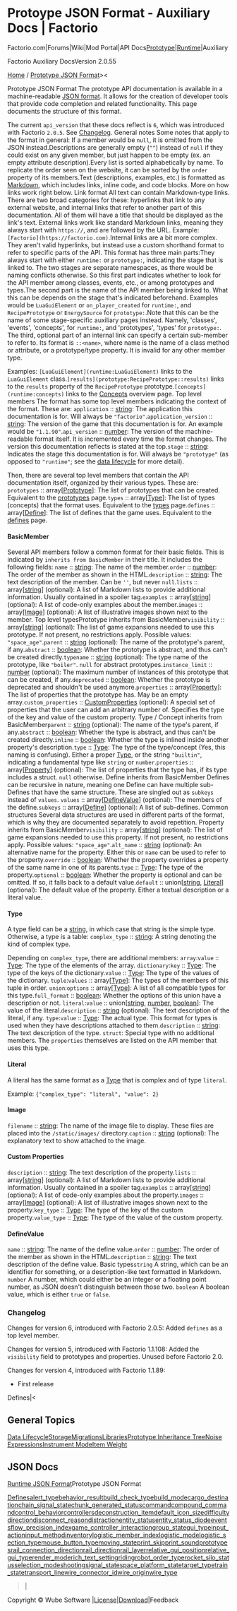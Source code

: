 # Protoype JSON Format - Auxiliary Docs | Factorio

Factorio.com|Forums|Wiki|Mod Portal|API Docs[Prototype](../index-prototype.html)|[Runtime](../index-runtime.html)|Auxiliary

 Factorio Auxiliary DocsVersion 2.0.55 

[Home](../index-auxiliary.html) / [Prototype JSON Format](json-docs-prototype.html)><

Prototype JSON Format
The prototype API documentation is available in a machine-readable [JSON format](../prototype-api.json). It allows for the creation of developer tools that provide code completion and related functionality. This page documents the structure of this format.

The current `api_version` that these docs reflect is `6`, which was introduced with Factorio `2.0.5`. See [Changelog](#Changelog).
General notes
Some notes that apply to the format in general:
If a member would be `null`, it is omitted from the JSON instead.Descriptions are generally empty (`""`) instead of `null` if they could exist on any given member, but just happen to be empty (ex. an empty attribute description).Every list is sorted alphabetically by name. To replicate the order seen on the website, it can be sorted by the `order` property of its members.Text (descriptions, examples, etc.) is formatted as [Markdown](https://daringfireball.net/projects/markdown/), which includes links, inline code, and code blocks. More on how links work right below.
Link format
All text can contain Markdown-type links. There are two broad categories for these: hyperlinks that link to any external website, and internal links that refer to another part of this documentation. All of them will have a title that should be displayed as the link's text.
External links work like standard Markdown links, meaning they always start with `https://`, and are followed by the URL. Example: `[Factorio](https://factorio.com)`.Internal links are a bit more complex. They aren't valid hyperlinks, but instead use a custom shorthand format to refer to specific parts of the API. This format has three main parts:They always start with either `runtime:` or `prototype:`, indicating the stage that is linked to. The two stages are separate namespaces, as there would be naming conflicts otherwise. So this first part indicates whether to look for the API member among classes, events, etc., or among prototypes and types.The second part is the name of the API member being linked to. What this can be depends on the stage that's indicated beforehand. Examples would be `LuaGuiElement` or `on_player_created` for `runtime:`, and `RecipePrototype` or `EnergySource` for `prototype:`.Note that this can be the name of some stage-specific auxiliary pages instead. Namely, 'classes', 'events', 'concepts', for `runtime:`, and 'prototypes', 'types' for `prototype:`.
The third, optional part of an internal link can specify a certain sub-member to refer to. Its format is `::<name>`, where name is the name of a class method or attribute, or a prototype/type property. It is invalid for any other member type.

Examples:
`[LuaGuiElement](runtime:LuaGuiElement)` links to the `LuaGuiElement` class.`[results](prototype:RecipePrototype::results)` links to the `results` property of the `RecipePrototype` prototype.`[concepts](runtime:concepts)` links to the [Concepts](../concepts.html) overview page.
Top level members
The format has some top level members indicating the context of the format. These are:
`application` :: [string](#string): The application this documentation is for. Will always be `"factorio"`.`application_version` :: [string](#string): The version of the game that this documentation is for. An example would be `"1.1.90"`.`api_version` :: [number](#number): The version of the machine-readable format itself. It is incremented every time the format changes. The version this documentation reflects is stated at the top.`stage` :: [string](#string): Indicates the stage this documentation is for. Will always be `"prototype"` (as opposed to `"runtime"`; see the [data lifecycle](data-lifecycle.html) for more detail).

Then, there are several top level members that contain the API documentation itself, organized by their various types. These are:
`prototypes` :: array[[Prototype](#Protoype)]: The list of prototypes that can be created. Equivalent to the [prototypes](../prototypes.html) page.`types` :: array[[Type](#Concept)]: The list of types (concepts) that the format uses. Equivalent to the [types](../types.html) page.`defines` :: array[[Define](#Define)]: The list of defines that the game uses. Equivalent to the [defines](../defines.html) page.
#### BasicMember

Several API members follow a common format for their basic fields. This is indicated by `inherits from BasicMember` in their title. It includes the following fields:
`name` :: [string](#string): The name of the member.`order` :: [number](#number): The order of the member as shown in the HTML.`description` :: [string](#string): The text description of the member. Can be `''`, but never `null`.`lists` :: array[[string](#string)] (optional): A list of Markdown lists to provide additional information. Usually contained in a spoiler tag.`examples` :: array[[string](#string)] (optional): A list of code-only examples about the member.`images` :: array[[Image](#Image)] (optional): A list of illustrative images shown next to the member.
Top level typesPrototype inherits from BasicMember`visibility` :: array[[string](#string)] (optional): The list of game expansions needed to use this prototype. If not present, no restrictions apply. Possible values: `"space_age"`.`parent` :: [string](#string) (optional): The name of the prototype's parent, if any.`abstract` :: [boolean](#boolean): Whether the prototype is abstract, and thus can't be created directly.`typename` :: [string](#string) (optional): The type name of the prototype, like `"boiler"`. `null` for abstract prototypes.`instance_limit` :: [number](#number) (optional): The maximum number of instances of this prototype that can be created, if any.`deprecated` :: [boolean](#boolean): Whether the prototype is deprecated and shouldn't be used anymore.`properties` :: array[[Property](#Property)]: The list of properties that the prototype has. May be an empty array.`custom_properties` :: [CustomProperties](#CustomProperties) (optional): A special set of properties that the user can add an arbitrary number of. Specifies the type of the key and value of the custom property.
Type / Concept inherits from BasicMember`parent` :: [string](#string) (optional): The name of the type's parent, if any.`abstract` :: [boolean](#boolean): Whether the type is abstract, and thus can't be created directly.`inline` :: [boolean](#boolean): Whether the type is inlined inside another property's description.`type` :: [Type](#Type): The type of the type/concept (Yes, this naming is confusing). Either a proper [Type](#Type), or the string `"builtin"`, indicating a fundamental type like `string` or `number`.`properties` :: array[[Property](#Property)] (optional): The list of properties that the type has, if its type includes a struct. `null` otherwise.
Define inherits from BasicMember
Defines can be recursive in nature, meaning one Define can have multiple sub-Defines that have the same structure. These are singled out as `subkeys` instead of `values`.
`values` :: array[[DefineValue](#DefineValue)] (optional): The members of the define.`subkeys` :: array[[Define](#Define)] (optional): A list of sub-defines.
Common structures
Several data structures are used in different parts of the format, which is why they are documented separately to avoid repetition.
Property inherits from BasicMember`visibility` :: array[[string](#string)] (optional): The list of game expansions needed to use this property. If not present, no restrictions apply. Possible values: `"space_age"`.`alt_name` :: [string](#string) (optional): An alternative name for the property. Either this or `name` can be used to refer to the property.`override` :: [boolean](#boolean): Whether the property overrides a property of the same name in one of its parents.`type` :: [Type](#Type): The type of the property.`optional` :: [boolean](#boolean): Whether the property is optional and can be omitted. If so, it falls back to a default value.`default` :: union[[string](#string), [Literal](#Literal)] (optional): The default value of the property. Either a textual description or a literal value.
#### Type

A type field can be a [string](#string), in which case that string is the simple type. Otherwise, a type is a table:
`complex_type` :: [string](#string): A string denoting the kind of complex type.

Depending on `complex_type`, there are additional members:
`array`:`value` :: [Type](#Type): The type of the elements of the array.
`dictionary`:`key` :: [Type](#Type): The type of the keys of the dictionary.`value` :: [Type](#Type): The type of the values of the dictionary.
`tuple`:`values` :: array[[Type](#Type)]: The types of the members of this tuple in order.
`union`:`options` :: array[[Type](#Type)]: A list of all compatible types for this type.`full_format` :: [boolean](#boolean): Whether the options of this union have a description or not.
`literal`:`value` :: union[[string](#string), [number](#number), [boolean](#boolean)]: The value of the literal.`description` :: [string](#string) (optional): The text description of the literal, if any.
`type`:`value` :: [Type](#Type): The actual type. This format for types is used when they have descriptions attached to them.`description` :: [string](#string): The text description of the type.
`struct`: Special type with no additional members. The `properties` themselves are listed on the API member that uses this type.
#### Literal

A literal has the same format as a [Type](#Type) that is complex and of type `literal`.

Example: `{"complex_type": "literal", "value": 2}`
#### Image
`filename` :: [string](#string): The name of the image file to display. These files are placed into the `/static/images/` directory.`caption` :: [string](#string) (optional): The explanatory text to show attached to the image.
#### Custom Properties
`description` :: [string](#string): The text description of the property.`lists` :: array[[string](#string)] (optional): A list of Markdown lists to provide additional information. Usually contained in a spoiler tag.`examples` :: array[[string](#string)] (optional): A list of code-only examples about the property.`images` :: array[[Image](#Image)] (optional): A list of illustrative images shown next to the property.`key_type` :: [Type](#Type): The type of the key of the custom property.`value_type` :: [Type](#Type): The type of the value of the custom property.
#### DefineValue
`name` :: [string](#string): The name of the define value.`order` :: [number](#number): The order of the member as shown in the HTML.`description` :: [string](#string): The text description of the define value.
Basic types`string`
A string, which can be an identifier for something, or a description-like text formatted in Markdown.
`number`
A number, which could either be an integer or a floating point number, as JSON doesn't distinguish between those two.
`boolean`
A boolean value, which is either `true` or `false`.
### Changelog

Changes for version 6, introduced with Factorio 2.0.5:
Added `defines` as a top level member.

Changes for version 5, introduced with Factorio 1.1.108:
Added the `visibility` field to prototypes and properties. Unused before Factorio 2.0.

Changes for version 4, introduced with Factorio 1.1.89:
- First release

 

Defines|<

## General Topics
[Data Lifecycle](data-lifecycle.html)[Storage](storage.html)[Migrations](migrations.html)[Libraries](libraries.html)[Prototype Inheritance Tree](prototype-tree.html)[Noise Expressions](noise-expressions.html)[Instrument Mode](instrument.html)[Item Weight](item-weight.html)
## JSON Docs
[Runtime JSON Format](json-docs-runtime.html)Prototype JSON Format

[ Defines](../defines.html)[alert_type](../defines.html#defines.alert_type)[behavior_result](../defines.html#defines.behavior_result)[build_check_type](../defines.html#defines.build_check_type)[build_mode](../defines.html#defines.build_mode)[cargo_destination](../defines.html#defines.cargo_destination)[chain_signal_state](../defines.html#defines.chain_signal_state)[chunk_generated_status](../defines.html#defines.chunk_generated_status)[command](../defines.html#defines.command)[compound_command](../defines.html#defines.compound_command)[control_behavior](../defines.html#defines.control_behavior)[controllers](../defines.html#defines.controllers)[deconstruction_item](../defines.html#defines.deconstruction_item)[default_icon_size](../defines.html#defines.default_icon_size)[difficulty](../defines.html#defines.difficulty)[direction](../defines.html#defines.direction)[disconnect_reason](../defines.html#defines.disconnect_reason)[distraction](../defines.html#defines.distraction)[entity_status](../defines.html#defines.entity_status)[entity_status_diode](../defines.html#defines.entity_status_diode)[events](../defines.html#defines.events)[flow_precision_index](../defines.html#defines.flow_precision_index)[game_controller_interaction](../defines.html#defines.game_controller_interaction)[group_state](../defines.html#defines.group_state)[gui_type](../defines.html#defines.gui_type)[input_action](../defines.html#defines.input_action)[input_method](../defines.html#defines.input_method)[inventory](../defines.html#defines.inventory)[logistic_member_index](../defines.html#defines.logistic_member_index)[logistic_mode](../defines.html#defines.logistic_mode)[logistic_section_type](../defines.html#defines.logistic_section_type)[mouse_button_type](../defines.html#defines.mouse_button_type)[moving_state](../defines.html#defines.moving_state)[print_skip](../defines.html#defines.print_skip)[print_sound](../defines.html#defines.print_sound)[prototypes](../defines.html#defines.prototypes)[rail_connection_direction](../defines.html#defines.rail_connection_direction)[rail_direction](../defines.html#defines.rail_direction)[rail_layer](../defines.html#defines.rail_layer)[relative_gui_position](../defines.html#defines.relative_gui_position)[relative_gui_type](../defines.html#defines.relative_gui_type)[render_mode](../defines.html#defines.render_mode)[rich_text_setting](../defines.html#defines.rich_text_setting)[riding](../defines.html#defines.riding)[robot_order_type](../defines.html#defines.robot_order_type)[rocket_silo_status](../defines.html#defines.rocket_silo_status)[selection_mode](../defines.html#defines.selection_mode)[shooting](../defines.html#defines.shooting)[signal_state](../defines.html#defines.signal_state)[space_platform_state](../defines.html#defines.space_platform_state)[target_type](../defines.html#defines.target_type)[train_state](../defines.html#defines.train_state)[transport_line](../defines.html#defines.transport_line)[wire_connector_id](../defines.html#defines.wire_connector_id)[wire_origin](../defines.html#defines.wire_origin)[wire_type](../defines.html#defines.wire_type)

>|

 Copyright © Wube Software |[License](../license.html)|[Download](../static/archive.zip)|Feedback